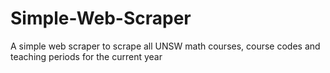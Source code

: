 # Simple-Web-Scraper
A simple web scraper to scrape all UNSW math courses, course codes and teaching periods for the current year
